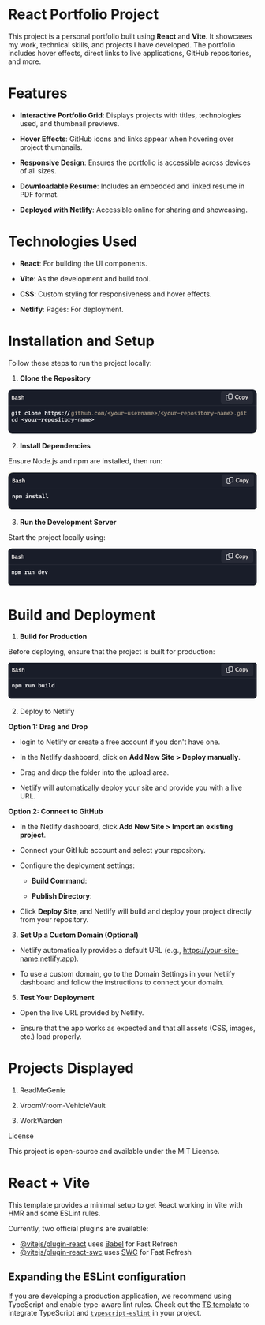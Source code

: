 # React Portfolio Project

This project is a personal portfolio built using **React** and **Vite**. It showcases my work, technical skills, and projects I have developed. The portfolio includes hover effects, direct links to live applications, GitHub repositories, and more.

# Features

* **Interactive Portfolio Grid**: Displays projects with titles, technologies used, and thumbnail previews.

* **Hover Effects**: GitHub icons and links appear when hovering over project thumbnails.

* **Responsive Design**: Ensures the portfolio is accessible across devices of all sizes.

* **Downloadable Resume**: Includes an embedded and linked resume in PDF format.

* **Deployed with Netlify**: Accessible online for sharing and showcasing.

# Technologies Used

* **React**: For building the UI components.

* **Vite**: As the development and build tool.

* **CSS**: Custom styling for responsiveness and hover effects.

* **Netlify**: Pages: For deployment.

# Installation and Setup
Follow these steps to run the project locally:

1. **Clone the Repository**

![Step 1: Clone the Repository](public/Icons/step1.png)

2. **Install Dependencies**
 
Ensure Node.js and npm are installed, then run:

![Step 2: Clone the Repository](public/Icons/step2.png)

3. **Run the Development Server**

Start the project locally using:

![Step 3: Clone the Repository](public/Icons/step3.png)
 
# Build and Deployment

1. **Build for Production**

Before deploying, ensure that the project is built for production:

![Step 1: Build for Production](public/Icons/build.png)

2. Deploy to Netlify
   
**Option 1: Drag and Drop**

* login to Netlify or create a free account if you don't have one.
  
* In the Netlify dashboard, click on **Add New Site > Deploy manually**.

* Drag and drop the <dist> folder into the upload area.

* Netlify will automatically deploy your site and provide you with a live URL.

**Option 2: Connect to GitHub**

* In the Netlify dashboard, click **Add New Site > Import an existing project**.

* Connect your GitHub account and select your repository.

* Configure the deployment settings:

   * **Build Command**: <npm run build>

   * **Publish Directory**: <dist> 

* Click **Deploy Site**, and Netlify will build and deploy your project directly from your repository.

3. **Set Up a Custom Domain (Optional)**

* Netlify automatically provides a default URL (e.g., https://your-site-name.netlify.app).

* To use a custom domain, go to the Domain Settings in your Netlify dashboard and follow the instructions to connect your domain.  

5. **Test Your Deployment**

* Open the live URL provided by Netlify.

* Ensure that the app works as expected and that all assets (CSS, images, etc.) load properly.
  
# Projects Displayed

1. ReadMeGenie

2. VroomVroom-VehicleVault

3. WorkWarden

License

This project is open-source and available under the MIT License.

# React + Vite

This template provides a minimal setup to get React working in Vite with HMR and some ESLint rules.

Currently, two official plugins are available:

- [@vitejs/plugin-react](https://github.com/vitejs/vite-plugin-react/blob/main/packages/plugin-react/README.md) uses [Babel](https://babeljs.io/) for Fast Refresh
- [@vitejs/plugin-react-swc](https://github.com/vitejs/vite-plugin-react-swc) uses [SWC](https://swc.rs/) for Fast Refresh

## Expanding the ESLint configuration

If you are developing a production application, we recommend using TypeScript and enable type-aware lint rules. Check out the [TS template](https://github.com/vitejs/vite/tree/main/packages/create-vite/template-react-ts) to integrate TypeScript and [`typescript-eslint`](https://typescript-eslint.io) in your project.
